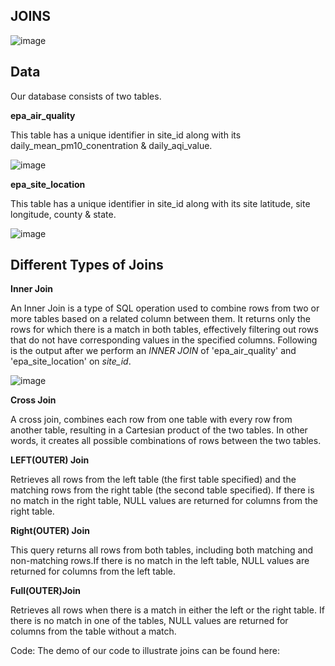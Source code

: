 ## JOINS

![image](https://github.com/PiaoLing-nb/com-presentation/assets/138830908/465d576d-199e-4ff0-b289-a7c610896e20)


## Data

Our database consists of two tables.

**epa_air_quality**

This table has a unique identifier in site_id along with its daily_mean_pm10_conentration & daily_aqi_value.

![image](https://github.com/PiaoLing-nb/com-presentation/assets/138830908/1b91a85a-3e8c-4b4b-b66f-8371e1f6cf1c)


**epa_site_location**

This table has a unique identifier in site_id along with its site latitude, site longitude, county & state.

![image](https://github.com/PiaoLing-nb/com-presentation/assets/138830908/df32063b-dfd1-440a-96bb-e82dfccdd536)



## Different Types of Joins
**Inner Join**

An Inner Join is a type of SQL operation used to combine rows from two or more tables based on a related column between them. It returns only the rows for which there is a match in both tables, effectively filtering out rows that do not have corresponding values in the specified columns. Following is the output after we perform an *INNER JOIN* of 'epa_air_quality' and 'epa_site_location' on *site_id*.

![image](https://github.com/PiaoLing-nb/com-presentation/assets/138830908/8b21af42-79e4-49ca-a197-193456bf5f08)



**Cross Join**

A cross join, combines each row from one table with every row from another table, resulting in a Cartesian product of the two tables. In other words, it creates all possible combinations of rows between the two tables.


**LEFT(OUTER) Join**

Retrieves all rows from the left table (the first table specified) and the matching rows from the right table (the second table specified). If there is no match in the right table, NULL values are returned for columns from the right table.


**Right(OUTER) Join**

This query returns all rows from both tables, including both matching and non-matching rows.If there is no match in the left table, NULL values are returned for columns from the left table.


**Full(OUTER)Join**

Retrieves all rows when there is a match in either the left or the right table. If there is no match in one of the tables, NULL values are returned for columns from the table without a match.

Code:
The demo of our code to illustrate joins can be found here:











